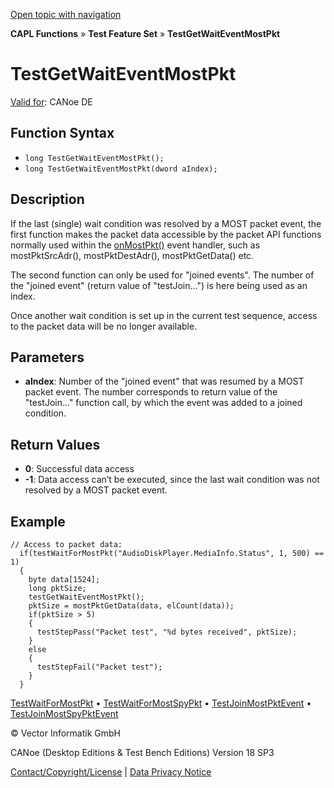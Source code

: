 [Open topic with navigation](../../../../../CANoeDEFamily.htm#Topics/CAPLFunctions/Test/Functions/CAPLfunctionTestGetWaitEventMostPkt.md)

**CAPL Functions** » **Test Feature Set** » **TestGetWaitEventMostPkt**

# TestGetWaitEventMostPkt

[Valid for](../../../Shared/FeatureAvailability.md): CANoe DE

## Function Syntax

- `long TestGetWaitEventMostPkt();`
- `long TestGetWaitEventMostPkt(dword aIndex);`

## Description

If the last (single) wait condition was resolved by a MOST packet event, the first function makes the packet data accessible by the packet API functions normally used within the [onMostPkt()](../../MOST/EventProcedures/CAPLfunctionOnMOSTPkt.md) event handler, such as mostPktSrcAdr(), mostPktDestAdr(), mostPktGetData() etc.

The second function can only be used for "joined events". The number of the "joined event" (return value of "testJoin...") is here being used as an index.

Once another wait condition is set up in the current test sequence, access to the packet data will be no longer available.

## Parameters

- **aIndex**: Number of the "joined event" that was resumed by a MOST packet event. The number corresponds to return value of the "testJoin..." function call, by which the event was added to a joined condition.

## Return Values

- **0**: Successful data access
- **-1**: Data access can’t be executed, since the last wait condition was not resolved by a MOST packet event.

## Example

```plaintext
// Access to packet data:
  if(testWaitForMostPkt("AudioDiskPlayer.MediaInfo.Status", 1, 500) == 1)
  {
    byte data[1524];
    long pktSize;
    testGetWaitEventMostPkt();
    pktSize = mostPktGetData(data, elCount(data));
    if(pktSize > 5)
    {
      testStepPass("Packet test", "%d bytes received", pktSize);
    }
    else
    {
      testStepFail("Packet test");
    }
  }
```

[TestWaitForMostPkt](CAPLfunctionTestWaitForMostPkt.md) • [TestWaitForMostSpyPkt](CAPLfunctionTestWaitForMostSpyPkt.md) • [TestJoinMostPktEvent](CAPLfunctionTestJoinMostPktEvent.md) • [TestJoinMostSpyPktEvent](CAPLfunctionTestJoinMostSpyPktEvent.md)

© Vector Informatik GmbH

CANoe (Desktop Editions & Test Bench Editions) Version 18 SP3

[Contact/Copyright/License](../../../Shared/ContactCopyrightLicense.md) | [Data Privacy Notice](https://www.vector.com/int/en/company/get-info/privacy-policy/)